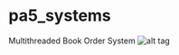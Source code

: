 pa5_systems
===========

Multithreaded Book Order System
![alt tag](http://imgs.abduzeedo.com/files/interview/mwm_interview/2.png)
